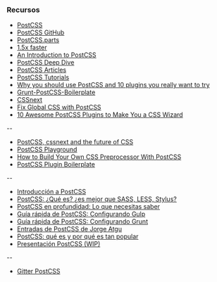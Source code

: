 ### Recursos

* [PostCSS](http://postcss.org/)
* [PostCSS GitHub](https://github.com/postcss)
* [PostCSS.parts](http://postcss.parts/)
* [1.5x faster](https://evilmartians.com/chronicles/postcss-1_5x-faster)
* [An Introduction to PostCSS](http://www.sitepoint.com/an-introduction-to-postcss/)
* [PostCSS Deep Dive](http://webdesign.tutsplus.com/series/postcss-deep-dive--cms-889)
* [PostCSS Articles](http://heydesigner.com/postcss/)
* [PostCSS Tutorials](https://leveluptutorials.com/tutorials/postcss-tutorials)
* [Why you should use PostCSS and 10 plugins you really want to try](https://codepicnic.com/posts/why-you-should-use-postcss-and-10-plugins-you-really-want-to-try-cfecdb276f634854f3ef915e2e980c31)
* [Grunt-PostCSS-Boilerplate](https://github.com/peterdillon/Grunt-PostCSS-Boilerplate)
* [CSSnext](http://cssnext.io/)
* [Fix Global CSS with PostCSS](http://ai.github.io/postcss-isolation)
* [10 Awesome PostCSS Plugins to Make You a CSS Wizard](http://www.hongkiat.com/blog/postcss-plugins/?platform=hootsuite)

--

* [PostCSS, cssnext and the future of CSS](https://vimeo.com/159185299)
* [PostCSS Playground](https://sneakertack.github.io/postcss-playground/)
* [How to Build Your Own CSS Preprocessor With PostCSS](http://www.sitepoint.com/build-css-preprocessor-postcss/)
* [PostCSS Plugin Boilerplate](https://github.com/postcss/postcss-plugin-boilerplate)

--

* [Introducción a PostCSS](http://octuweb.com/introduccion-a-postcss)
* [PostCSS: ¿Qué es? ¿es mejor que SASS, LESS, Stylus?](http://www.bufa.es/postcss-que-es/)
* [PostCSS en profundidad: Lo que necesitas saber](http://webdesign.tutsplus.com/es/tutorials/postcss-deep-dive-what-you-need-to-know--cms-24535)
* [Guía rápida de PostCSS: Configurando Gulp](http://webdesign.tutsplus.com/es/tutorials/postcss-quickstart-guide-gulp-setup--cms-24543)
* [Guía rápida de PostCSS: Configurando Grunt](http://webdesign.tutsplus.com/es/tutorials/postcss-quickstart-guide-grunt-setup--cms-24545)
* [Entradas de PostCSS de Jorge Atgu](http://jorgeatgu.com/blog/archivo/#postcss)
* [PostCSS: qué es y por qué es tan popular](http://www.bbvaopen4u.com/es/actualidad/postcss-que-es-y-por-que-es-tan-popular)
* [Presentación PostCSS (WIP)](http://slides.com/joanleon/postcss)

--

* [Gitter PostCSS](https://gitter.im/postcss/postcss)

